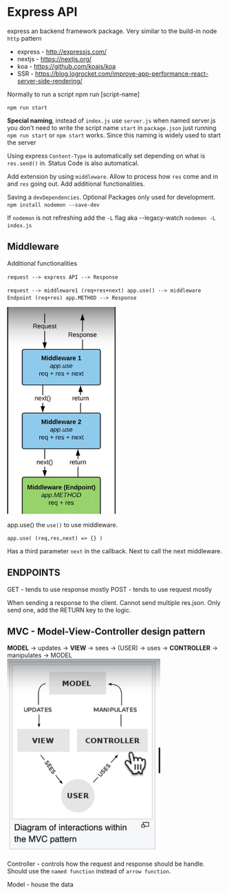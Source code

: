 # Express API

express an backend framework package. Very similar to the build-in node `http` pattern  

- express - http://expressjs.com/
- nextjs - https://nextjs.org/
- koa - https://github.com/koajs/koa
- SSR - https://blog.logrocket.com/improve-app-performance-react-server-side-rendering/

Normally to run a script npm run [script-name]  
``` 
npm run start 
```

**Special naming**, instead of `index.js` use `server.js` when named server.js you don't need to write the script name `start` in `package.json` just running `npm run start` or `npm start` works. Since this naming is widely used to start the server

Using express `Content-Type` is automatically set depending on what is `res.send()` in.  Status Code is also automatical.  

Add extension by using `middleware`. Allow to process how `res` come and in and `res` going out. Add additional functionalities.  


Saving a `devDependencies`. Optional Packages only used for development. 
`npm install nodemon --save-dev`  

If `nodemon` is not refreshing add the `-L` flag aka --legacy-watch `nodemon -L index.js`

## Middleware
Additional functionalities 

`request --> express API --> Response`

`request --> middleware1 (req+res+next) app.use() --> middleware Endpoint (req+res) app.METHOD --> Response`

![Middleware](./middleware.png)

app.use() the `use()` to use middleware.  
```
app.use( (req,res,next) => {} )
```
Has a third parameter `next` in the callback. Next to call the next middleware. 

## ENDPOINTS
GET - tends to use response mostly
POST - tends to use request mostly

When sending a response to the client. Cannot send multiple res.json. Only send one, add the RETURN key to the logic. 

## MVC - Model-View-Controller design pattern


**MODEL** -> updates -> **VIEW** -> sees -> (USER) -> uses -> **CONTROLLER** -> manipulates -> MODEL 
![MVC](./mvc.png)

Controller - controls how the request and response should be handle. Should use the `named function` instead of `arrow function`. 

Model - house the data



